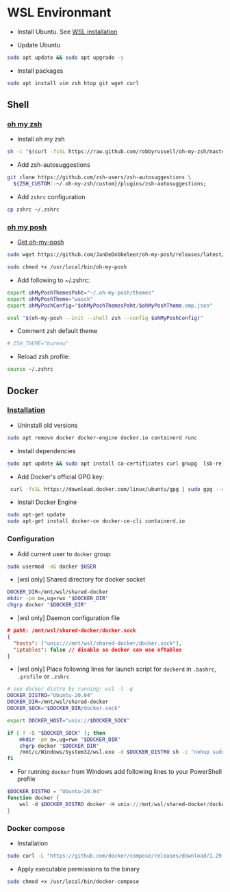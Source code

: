 # WSL Environmant

- Install Ubuntu. See [WSL installation](https://docs.microsoft.com/de-de/windows/wsl/install)

- Update Ubuntu
```sh
sudo apt update && sudo apt upgrade -y
```

- Install packages
```sh
sudo apt install vim zsh htop git wget curl
```

## Shell
### [oh my zsh](https://ohmyz.sh/)
- Install oh my zsh
```sh
sh -c "$(curl -fsSL https://raw.github.com/robbyrussell/oh-my-zsh/master/tools/install.sh)";
```

- Add zsh-autosuggestions
```sh
git clone https://github.com/zsh-users/zsh-autosuggestions \
  ${ZSH_CUSTOM:-~/.oh-my-zsh/custom}/plugins/zsh-autosuggestions;
```

- Add `zshrc` configuration
```sh
cp zshrc ~/.zshrc
```
### [oh my posh](https://ohmyposh.dev/docs/)
- [Get oh-my-posh](https://github.com/JanDeDobbeleer/oh-my-posh/releases)
```sh
sudo wget https://github.com/JanDeDobbeleer/oh-my-posh/releases/latest/download/posh-linux-amd64 -O /usr/local/bin/oh-my-posh

sudo chmod +x /usr/local/bin/oh-my-posh
```

- Add following to ~/.zshrc:
```sh
export ohMyPoshThemesPaht="~/.oh-my-posh/themes"
export ohMyPoshTheme="wasck"
export ohMyPoshConfig="$ohMyPoshThemesPaht/$ohMyPoshTheme.omp.json"

eval "$(oh-my-posh --init --shell zsh --config $ohMyPoshConfig)"
```

- Comment zsh default theme
```sh
# ZSH_THEME="bureau"
```

- Reload zsh profile:
```sh
source ~/.zshrc
```

## Docker
### [Installation](https://docs.docker.com/engine/install/)
- Uninstall old versions
```sh
sudo apt remove docker docker-engine docker.io containerd runc
```
- Install dependencies
```sh
sudo apt update && sudo apt install ca-certificates curl gnupg  lsb-release
```
- Add Docker's official GPG key:
```sh
 curl -fsSL https://download.docker.com/linux/ubuntu/gpg | sudo gpg --dearmor -o /usr/share/keyrings/docker-archive-keyring.gpg
```

- Install Docker Engine
```sh
sudo apt-get update
sudo apt-get install docker-ce docker-ce-cli containerd.io
```

### Configuration
- Add current user to `docker` group
```sh
sudo usermod -aG docker $USER
```

- [wsl only] Shared directory for docker socket
```sh
DOCKER_DIR=/mnt/wsl/shared-docker
mkdir -pm o=,ug=rwx "$DOCKER_DIR"
chgrp docker "$DOCKER_DIR"
```

- [wsl only] Daemon configuration file
```json
# paht: /mnt/wsl/shared-docker/docker.sock
{
  "hosts": ["unix:///mnt/wsl/shared-docker/docker.sock"],
  "iptables": false // disable so docker can use nftables
}
```

- [wsl only] Place following lines for launch script for `dockerd` in `.bashrc`, `.profile` or `.zshrc`
```sh
# see docker distro by running: wsl -l -q
DOCKER_DISTRO="Ubuntu-20.04"
DOCKER_DIR=/mnt/wsl/shared-docker
DOCKER_SOCK="$DOCKER_DIR/docker.sock"

export DOCKER_HOST="unix://$DOCKER_SOCK"

if [ ! -S "$DOCKER_SOCK" ]; then
    mkdir -pm o=,ug=rwx "$DOCKER_DIR"
    chgrp docker "$DOCKER_DIR"
    /mnt/c/Windows/System32/wsl.exe -d $DOCKER_DISTRO sh -c "nohup sudo -b dockerd < /dev/null > $DOCKER_DIR/dockerd.log 2>&1"
fi
```

- For running `docker` from Windows add following lines to your PowerShell profile
```PowerShell
$DOCKER_DISTRO = "Ubuntu-20.04"
function docker {
    wsl -d $DOCKER_DISTRO docker -H unix:///mnt/wsl/shared-docker/docker.sock @Args
}
```

### Docker compose
- Installation
```sh
sudo curl -L "https://github.com/docker/compose/releases/download/1.29.2/docker-compose-$(uname -s)-$(uname -m)" -o /usr/local/bin/docker-compose
```

- Apply executable permissions to the binary
```sh
sudo chmod +x /usr/local/bin/docker-compose
```
